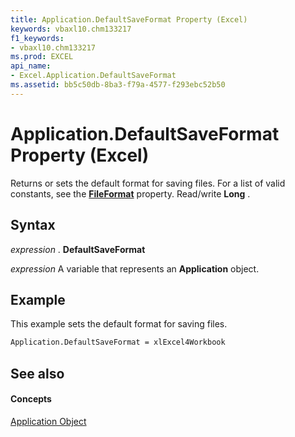 ```yaml
---
title: Application.DefaultSaveFormat Property (Excel)
keywords: vbaxl10.chm133217
f1_keywords:
- vbaxl10.chm133217
ms.prod: EXCEL
api_name:
- Excel.Application.DefaultSaveFormat
ms.assetid: bb5c50db-8ba3-f79a-4577-f293ebc52b50
---
```



# Application.DefaultSaveFormat Property (Excel)

Returns or sets the default format for saving files. For a list of valid constants, see the  **[FileFormat](workbook-fileformat-property-excel.md)** property. Read/write **Long** .


## Syntax

 _expression_ . **DefaultSaveFormat**

 _expression_ A variable that represents an **Application** object.


## Example

This example sets the default format for saving files.


```vb
Application.DefaultSaveFormat = xlExcel4Workbook
```


## See also


#### Concepts


[Application Object](application-object-excel.md)

